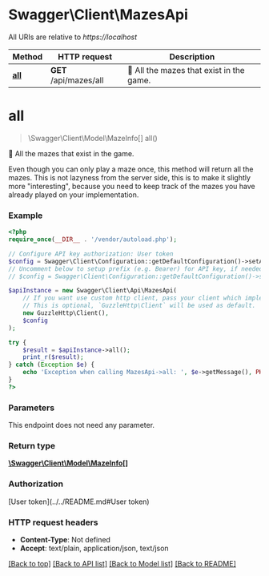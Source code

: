 # Swagger\Client\MazesApi

All URIs are relative to *https://localhost*

Method | HTTP request | Description
------------- | ------------- | -------------
[**all**](MazesApi.md#all) | **GET** /api/mazes/all | 📜 All the mazes that exist in the game.


# **all**
> \Swagger\Client\Model\MazeInfo[] all()

📜 All the mazes that exist in the game.

Even though you can only play a maze once, this method will return all the mazes. This is not lazyness from the server side, this is to make it slightly more \"interesting\", because you need to keep track of the mazes you have already played on your implementation.

### Example
```php
<?php
require_once(__DIR__ . '/vendor/autoload.php');

// Configure API key authorization: User token
$config = Swagger\Client\Configuration::getDefaultConfiguration()->setApiKey('Authorization', 'YOUR_API_KEY');
// Uncomment below to setup prefix (e.g. Bearer) for API key, if needed
// $config = Swagger\Client\Configuration::getDefaultConfiguration()->setApiKeyPrefix('Authorization', 'Bearer');

$apiInstance = new Swagger\Client\Api\MazesApi(
    // If you want use custom http client, pass your client which implements `GuzzleHttp\ClientInterface`.
    // This is optional, `GuzzleHttp\Client` will be used as default.
    new GuzzleHttp\Client(),
    $config
);

try {
    $result = $apiInstance->all();
    print_r($result);
} catch (Exception $e) {
    echo 'Exception when calling MazesApi->all: ', $e->getMessage(), PHP_EOL;
}
?>
```

### Parameters
This endpoint does not need any parameter.

### Return type

[**\Swagger\Client\Model\MazeInfo[]**](../Model/MazeInfo.md)

### Authorization

[User token](../../README.md#User token)

### HTTP request headers

 - **Content-Type**: Not defined
 - **Accept**: text/plain, application/json, text/json

[[Back to top]](#) [[Back to API list]](../../README.md#documentation-for-api-endpoints) [[Back to Model list]](../../README.md#documentation-for-models) [[Back to README]](../../README.md)

